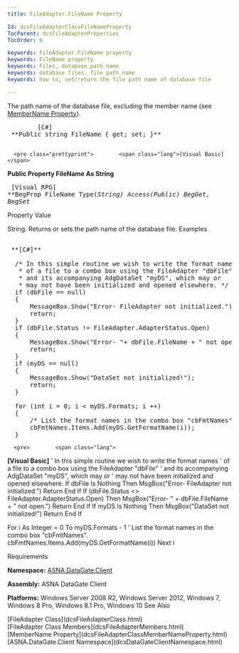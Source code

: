 ```yaml
---
title: FileAdapter.FileName Property

Id: dcsFileAdapterClassFileNameProperty
TocParent: dcsFileAdapterProperties
TocOrder: 6

keywords: FileAdapter.FileName property
keywords: FileName property
keywords: files, database path name
keywords: database files, file path name
keywords: how to, set/return the file path name of database file

---
```


The path name of the database file, excluding the member name (see [ MemberName Property](dcsFileAdapterClassMemberNameProperty.html)). 
<pre class="prettyprint">        <span class="lang">[C#]</span>
 **Public string FileName { get; set; }** 
      </pre>
      <pre class="prettyprint">        <span class="lang">[Visual Basic] </span>
 **Public Property FileName As String** 
      </pre>
      <pre class="prettyprint">
        <span class="lang">[Visual RPG]</span>
 **BegProp FileName Type(*String) Access(*Public)
   BegGet, BegSet** 
      </pre>

Property Value

String. Returns or sets the path name of the database file. 
Examples

<pre>        <span class="lang">
 **[C#]** 
        </span>
  /* In this simple routine we wish to write the format names 
   * of a file to a combo box using the FileAdapter "dbFile" 
   * and its accompanying AdgDataSet "myDS", which may or 
   * may not have been initialized and opened elsewhere. */
  if (dbFile == null)
  {
      MessageBox.Show("Error- FileAdapter not initialized.");
      return;
  }
  if (dbFile.Status != FileAdapter.AdapterStatus.Open)
  {
      MessageBox.Show("Error- "+ dbFile.FileName + " not open.");
      return;
  }
  if (myDS == null)
  {
      MessageBox.Show("DataSet not initialized!");
      return;
  }

  for (int i = 0; i &lt; myDS.Formats; i ++)
  {
      /* List the format names in the combo box "cbFmtNames". */
      cbFmtNames.Items.Add(myDS.GetFormatName(i));
  }
</pre>
      <pre>        <span class="lang">
 **[Visual Basic]** 
        </span>
  ' In this simple routine we wish to write the format names 
  ' of a file to a combo box using the FileAdapter "dbFile" 
  ' and its accompanying AdgDataSet "myDS", which may or 
  ' may not have been initialized and opened elsewhere. 
  If dbFile Is Nothing Then
      MsgBox("Error- FileAdapter not initialized.")
      Return
  End If
  If (dbFile.Status &lt;&gt; FileAdapter.AdapterStatus.Open) Then
      MsgBox("Error- " + dbFile.FileName + " not open.")
      Return
  End If
  If myDS Is Nothing Then
      MsgBox("DataSet not initialized!")
      Return
  End If

  For i As Integer = 0 To myDS.Formats - 1
      ' List the format names in the combo box "cbFmtNames". 
      cbFmtNames.Items.Add(myDS.GetFormatName(i))
  Next i
</pre>

Requirements

**Namespace:** [ASNA.DataGate.Client](dcsDataGateClientNamespace.html) 

**Assembly:** ASNA DataGate Client

**Platforms:** Windows Server 2008 R2, Windows Server 2012, Windows 7, Windows 8 Pro, Windows 8.1 Pro, Windows 10
See Also

<dl />
      [FileAdapter Class](dcsFileAdapterClass.html)
      <br />
      [FileAdapter Class Members](dcsFileAdapterMembers.html)
      <br />
      [MemberName Property](dcsFileAdapterClassMemberNameProperty.html)
      <br />
      [ASNA.DataGate.Client Namespace](dcsDataGateClientNamespace.html)

